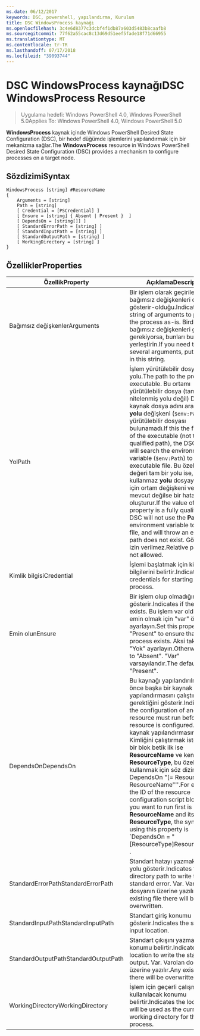```yaml
---
ms.date: 06/12/2017
keywords: DSC, powershell, yapılandırma, Kurulum
title: DSC WindowsProcess kaynağı
ms.openlocfilehash: 3c4e6d8377c3dcbf4f1db87a603d5483b8caafb8
ms.sourcegitcommit: 77f62a55cac8c13d69d51eef5fade18f71d66955
ms.translationtype: MT
ms.contentlocale: tr-TR
ms.lasthandoff: 07/17/2018
ms.locfileid: "39093744"
---
```

# <a name="dsc-windowsprocess-resource"></a><span data-ttu-id="ce8c2-103">DSC WindowsProcess kaynağı</span><span class="sxs-lookup"><span data-stu-id="ce8c2-103">DSC WindowsProcess Resource</span></span>

> <span data-ttu-id="ce8c2-104">Uygulama hedefi: Windows PowerShell 4.0, Windows PowerShell 5.0</span><span class="sxs-lookup"><span data-stu-id="ce8c2-104">Applies To: Windows PowerShell 4.0, Windows PowerShell 5.0</span></span>

<span data-ttu-id="ce8c2-105">**WindowsProcess** kaynak içinde Windows PowerShell Desired State Configuration (DSC), bir hedef düğümde işlemlerini yapılandırmak için bir mekanizma sağlar.</span><span class="sxs-lookup"><span data-stu-id="ce8c2-105">The **WindowsProcess** resource in Windows PowerShell Desired State Configuration (DSC) provides a mechanism to configure processes on a target node.</span></span>

## <a name="syntax"></a><span data-ttu-id="ce8c2-106">Sözdizimi</span><span class="sxs-lookup"><span data-stu-id="ce8c2-106">Syntax</span></span>

```
WindowsProcess [string] #ResourceName
{
    Arguments = [string]
    Path = [string]
    [ Credential = [PSCredential] ]
    [ Ensure = [string] { Absent | Present }  ]
    [ DependsOn = [string[]] ]
    [ StandardErrorPath = [string] ]
    [ StandardInputPath = [string] ]
    [ StandardOutputPath = [string] ]
    [ WorkingDirectory = [string] ]
}
```

## <a name="properties"></a><span data-ttu-id="ce8c2-107">Özellikler</span><span class="sxs-lookup"><span data-stu-id="ce8c2-107">Properties</span></span>

|  <span data-ttu-id="ce8c2-108">Özellik</span><span class="sxs-lookup"><span data-stu-id="ce8c2-108">Property</span></span>  |  <span data-ttu-id="ce8c2-109">Açıklama</span><span class="sxs-lookup"><span data-stu-id="ce8c2-109">Description</span></span>   |
|---|---|
| <span data-ttu-id="ce8c2-110">Bağımsız değişkenler</span><span class="sxs-lookup"><span data-stu-id="ce8c2-110">Arguments</span></span>| <span data-ttu-id="ce8c2-111">Bir işlem olarak geçirilecek bağımsız değişkenleri dizisini gösterir-olduğu.</span><span class="sxs-lookup"><span data-stu-id="ce8c2-111">Indicates a string of arguments to pass to the process as-is.</span></span> <span data-ttu-id="ce8c2-112">Birden çok bağımsız değişkenleri geçirmek gerekiyorsa, bunları bu dize tüm yerleştirin.</span><span class="sxs-lookup"><span data-stu-id="ce8c2-112">If you need to pass several arguments, put them all in this string.</span></span>|
| <span data-ttu-id="ce8c2-113">Yol</span><span class="sxs-lookup"><span data-stu-id="ce8c2-113">Path</span></span>| <span data-ttu-id="ce8c2-114">İşlem yürütülebilir dosyası yolu.</span><span class="sxs-lookup"><span data-stu-id="ce8c2-114">The path to the process executable.</span></span> <span data-ttu-id="ce8c2-115">Bu ortamı yürütülebilir dosya (tam olarak nitelenmiş yolu değil) DSC kaynak dosya adını arayacaktır **yolu** değişkeni (`$env:Path`) yürütülebilir dosyası bulunamadı.</span><span class="sxs-lookup"><span data-stu-id="ce8c2-115">If this the file name of the executable (not the fully qualified path), the DSC resource will search the environment **Path** variable (`$env:Path`) to find the executable file.</span></span> <span data-ttu-id="ce8c2-116">Bu özelliğin değeri tam bir yolu ise, DSC kullanmaz **yolu** dosyayı bulmak için ortam değişkeni ve yol mevcut değilse bir hata oluşturur.</span><span class="sxs-lookup"><span data-stu-id="ce8c2-116">If the value of this property is a fully qualified path, DSC will not use the **Path** environment variable to find the file, and will throw an error if the path does not exist.</span></span> <span data-ttu-id="ce8c2-117">Göreli yollar izin verilmez.</span><span class="sxs-lookup"><span data-stu-id="ce8c2-117">Relative paths are not allowed.</span></span>|
| <span data-ttu-id="ce8c2-118">Kimlik bilgisi</span><span class="sxs-lookup"><span data-stu-id="ce8c2-118">Credential</span></span>| <span data-ttu-id="ce8c2-119">İşlemi başlatmak için kimlik bilgilerini belirtir.</span><span class="sxs-lookup"><span data-stu-id="ce8c2-119">Indicates the credentials for starting the process.</span></span>|
| <span data-ttu-id="ce8c2-120">Emin olun</span><span class="sxs-lookup"><span data-stu-id="ce8c2-120">Ensure</span></span>| <span data-ttu-id="ce8c2-121">Bir işlem olup olmadığını gösterir.</span><span class="sxs-lookup"><span data-stu-id="ce8c2-121">Indicates if the process exists.</span></span> <span data-ttu-id="ce8c2-122">Bu işlem var olduğundan emin olmak için "var" özelliğini ayarlayın.</span><span class="sxs-lookup"><span data-stu-id="ce8c2-122">Set this property to "Present" to ensure that the process exists.</span></span> <span data-ttu-id="ce8c2-123">Aksi takdirde, "Yok" ayarlayın.</span><span class="sxs-lookup"><span data-stu-id="ce8c2-123">Otherwise, set it to "Absent".</span></span> <span data-ttu-id="ce8c2-124">"Var" varsayılandır.</span><span class="sxs-lookup"><span data-stu-id="ce8c2-124">The default is "Present".</span></span>|
| <span data-ttu-id="ce8c2-125">DependsOn</span><span class="sxs-lookup"><span data-stu-id="ce8c2-125">DependsOn</span></span> | <span data-ttu-id="ce8c2-126">Bu kaynağı yapılandırılmadan önce başka bir kaynak yapılandırmasını çalıştırmanız gerektiğini gösterir.</span><span class="sxs-lookup"><span data-stu-id="ce8c2-126">Indicates that the configuration of another resource must run before this resource is configured.</span></span> <span data-ttu-id="ce8c2-127">Örneğin, kaynak yapılandırmasının Kimliğini çalıştırmak istediğiniz bir blok betik ilk ise **ResourceName** ve kendi türünün **ResourceType**, bu özelliği kullanmak için söz dizimi ' DependsOn "[= ResourceType] ResourceName"''.</span><span class="sxs-lookup"><span data-stu-id="ce8c2-127">For example, if the ID of the resource configuration script block that you want to run first is **ResourceName** and its type is **ResourceType**, the syntax for using this property is \`DependsOn = "[ResourceType]ResourceName"\`\` .</span></span>|
| <span data-ttu-id="ce8c2-128">StandardErrorPath</span><span class="sxs-lookup"><span data-stu-id="ce8c2-128">StandardErrorPath</span></span>| <span data-ttu-id="ce8c2-129">Standart hatayı yazmak için dizin yolu gösterir.</span><span class="sxs-lookup"><span data-stu-id="ce8c2-129">Indicates the directory path to write the standard error.</span></span> <span data-ttu-id="ce8c2-130">Var. Varolan dosyanın üzerine yazılır.</span><span class="sxs-lookup"><span data-stu-id="ce8c2-130">Any existing file there will be overwritten.</span></span>|
| <span data-ttu-id="ce8c2-131">StandardInputPath</span><span class="sxs-lookup"><span data-stu-id="ce8c2-131">StandardInputPath</span></span>| <span data-ttu-id="ce8c2-132">Standart giriş konumu gösterir.</span><span class="sxs-lookup"><span data-stu-id="ce8c2-132">Indicates the standard input location.</span></span>|
| <span data-ttu-id="ce8c2-133">StandardOutputPath</span><span class="sxs-lookup"><span data-stu-id="ce8c2-133">StandardOutputPath</span></span>| <span data-ttu-id="ce8c2-134">Standart çıkışını yazmak için konumu belirtir.</span><span class="sxs-lookup"><span data-stu-id="ce8c2-134">Indicates the location to write the standard output.</span></span> <span data-ttu-id="ce8c2-135">Var. Varolan dosyanın üzerine yazılır.</span><span class="sxs-lookup"><span data-stu-id="ce8c2-135">Any existing file there will be overwritten.</span></span>|
| <span data-ttu-id="ce8c2-136">WorkingDirectory</span><span class="sxs-lookup"><span data-stu-id="ce8c2-136">WorkingDirectory</span></span>| <span data-ttu-id="ce8c2-137">İşlem için geçerli çalışma dizini kullanılacak konumu belirtir.</span><span class="sxs-lookup"><span data-stu-id="ce8c2-137">Indicates the location that will be used as the current working directory for the process.</span></span>|